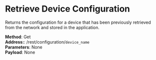 # Retrieve Device Configuration
Returns the configuration for a device that has been previously
retrieved from the network and stored in the application.

**Method**: Get <br />
**Address:**: /rest/configuration/`device_name` <br />
**Parameters**: None<br />
**Payload**: None<br />